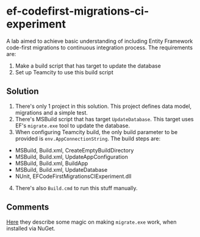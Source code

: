 ef-codefirst-migrations-ci-experiment
=====================================

A lab aimed to achieve basic understanding of including Entity Framework code-first migrations to continuous integration process. The requirements are:

1. Make a build script that has target to update the database
2. Set up Teamcity to use this build script

## Solution

1. There's only 1 project in this solution. This project defines data model, migrations and a simple test.
2. There's MSBuild script that has target `UpdateDatabase`. This target uses EF's `migrate.exe` tool to update the database.
3. When configuring Teamcity build, the only build parameter to be provided is `env.AppConnectionString`. The build steps are:
 * MSBuild, Build.xml, CreateEmptyBuildDirectory
 * MSBuild, Build.xml, UpdateAppConfiguration
 * MSBuild, Build.xml, BuildApp
 * MSBuild, Build.xml, UpdateDatabase
 * NUnit, EFCodeFirstMigrationsCIExperiment.dll
4. There's also `Build.cmd` to run this stuff manually.

## Comments

[Here](http://msdn.microsoft.com/en-us/data/jj618307.aspx) they describe some magic on making `migrate.exe` work, when installed via NuGet.
